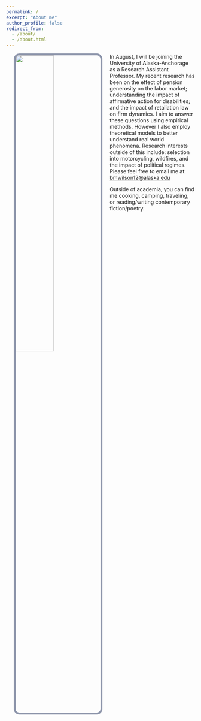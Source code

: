 ```yaml
---
permalink: /
excerpt: "About me"
author_profile: false
redirect_from: 
  - /about/
  - /about.html
---
```


<style>
    /* Center-align the text */
    .center-text {
      text-align: center;
    }
</style>

<style type="text/css">

.page {
    width: 100%;
    float: right;
    margin-right: 0;
    padding-left: 0;
    padding-right: 0;
    font-size: 22px;
}

</style>

<img 
  style="float: left; margin: 0px 20px; border-radius: 15px; border: 5px solid #8c94aa; background: url('./images/grad-photo-final-low-res.jpg')"
  src="./images/grad-photo-final.jpg"
  width="45%">

In August, I will be joining the University of Alaska-Anchorage as a Research Assistant Professor. My recent research has been on the effect of pension generosity on the labor market; understanding the impact of affirmative action for disabilities; and the impact of retaliation law on firm dynamics. I aim to answer these questions using empirical methods. However I also employ theoretical models to better understand real world phenomena. Research interests outside of this include: selection into motorcycling, wildfires, and the impact of political regimes. Please feel free to email me at: <a style = "color: #2b3742" href = "mailto: bmwilson12@alaska.edu">bmwilson12@alaska.edu</a>

Outside of academia, you can find me cooking, camping, traveling, or reading/writing contemporary fiction/poetry.

